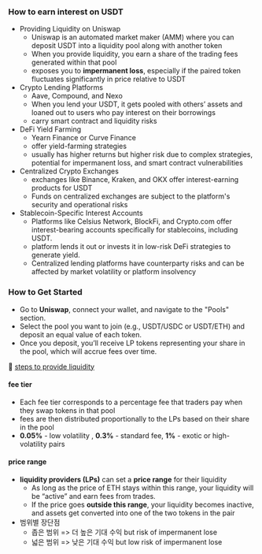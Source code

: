 





### How to earn interest on USDT

- Providing Liquidity on Uniswap
  - Uniswap is an automated market maker (AMM) where you can deposit USDT into a liquidity pool along with another token
  - When you provide liquidity, you earn a share of the trading fees generated within that pool
  - exposes you to **impermanent loss**, especially if the paired token fluctuates significantly in price relative to USDT
- Crypto Lending Platforms
  - Aave, Compound, and Nexo
  - When you lend your USDT, it gets pooled with others’ assets and loaned out to users who pay interest on their borrowings
  - carry smart contract and liquidity risks
- DeFi Yield Farming
  - Yearn Finance or Curve Finance
  - offer yield-farming strategies
  - usually has higher returns but higher risk due to complex strategies, potential for impermanent loss, and smart contract vulnerabilities
- Centralized Crypto Exchanges
  - exchanges like Binance, Kraken, and OKX offer interest-earning products for USDT
  - Funds on centralized exchanges are subject to the platform's security and operational risks
- Stablecoin-Specific Interest Accounts
  - Platforms like Celsius Network, BlockFi, and Crypto.com offer interest-bearing accounts specifically for stablecoins, including USDT.
  - platform lends it out or invests it in low-risk DeFi strategies to generate yield.
  - Centralized lending platforms have counterparty risks and can be affected by market volatility or platform insolvency





### **How to Get Started**

- Go to **Uniswap**, connect your wallet, and navigate to the "Pools" section.
- Select the pool you want to join (e.g., USDT/USDC or USDT/ETH) and deposit an equal value of each token.
- Once you deposit, you’ll receive LP tokens representing your share in the pool, which will accrue fees over time.



:link: [steps to provide liquidity](https://support.uniswap.org/hc/en-us/articles/7423194619661-How-to-add-liquidity-to-Uniswap-v3)

#### fee tier

- Each fee tier corresponds to a percentage fee that traders pay when they swap tokens in that pool
- fees are then distributed proportionally to the LPs based on their share in the pool
- **0.05%** - low volatility , **0.3%** - standard fee, **1%** -  exotic or high-volatility pairs

#### price range

- **liquidity providers (LPs)** can set a **price range** for their liquidity
  - As long as the price of ETH stays within this range, your liquidity will be “active” and earn fees from trades. 
  - If the price goes **outside this range**, your liquidity becomes inactive, and assets get converted into one of the two tokens in the pair
- 범위별 장단점
  - 좁은 범위 => 더 높은 기대 수익 but risk of impermanent lose
  - 넓은 범위 => 낮은 기대 수익 but low risk of impermanent lose























